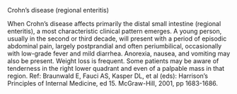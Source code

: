 Crohn’s disease (regional enteritis)

When Crohn’s disease affects primarily the distal small intestine (regional enteritis), a most characteristic clinical pattern emerges. A young person, usually in the second or third decade, will present with a period of episodic abdominal pain, largely postprandial and often periumbilical, occasionally with low-grade fever and mild diarrhea. Anorexia, nausea, and vomiting may also be present. Weight loss is frequent. Some patients may be aware of tenderness in the right lower quadrant and even of a palpable mass in that region. Ref: Braunwald E, Fauci AS, Kasper DL, et al (eds): Harrison’s Principles of Internal Medicine, ed 15. McGraw-Hill, 2001, pp 1683-1686.